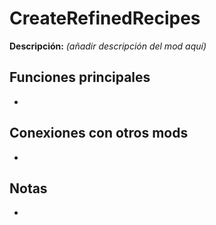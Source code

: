 # CreateRefinedRecipes

**Descripción:** *(añadir descripción del mod aquí)*

## Funciones principales
- 

## Conexiones con otros mods
- 

## Notas
- 

